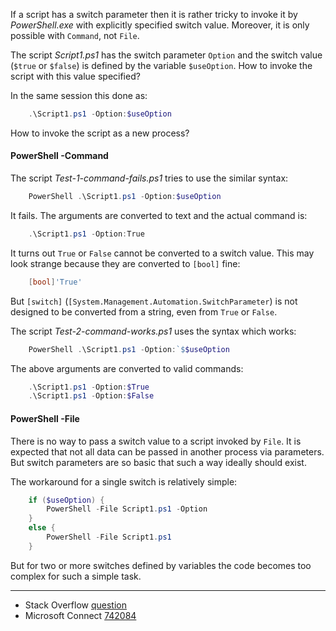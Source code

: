 
If a script has a switch parameter then it is rather tricky to invoke it by
*PowerShell.exe* with explicitly specified switch value. Moreover, it is only
possible with `Command`, not `File`.

The script *Script1.ps1* has the switch parameter `Option` and the switch value
(`$true` or `$false`) is defined by the variable `$useOption`. How to invoke
the script with this value specified?

In the same session this done as:

```powershell
    .\Script1.ps1 -Option:$useOption
```

How to invoke the script as a new process?

#### PowerShell -Command

The script *Test-1-command-fails.ps1* tries to use the similar syntax:

```powershell
    PowerShell .\Script1.ps1 -Option:$useOption
```

It fails. The arguments are converted to text and the actual command is:

```powershell
    .\Script1.ps1 -Option:True
```

It turns out `True` or `False` cannot be converted to a switch value. This may
look strange because they are converted to `[bool]` fine:

```powershell
    [bool]'True'
```

But `[switch]` (`[System.Management.Automation.SwitchParameter`) is not
designed to be converted from a string, even from `True` or `False`.

The script *Test-2-command-works.ps1* uses the syntax which works:

```powershell
    PowerShell .\Script1.ps1 -Option:`$$useOption
```

The above arguments are converted to valid commands:

```powershell
    .\Script1.ps1 -Option:$True
    .\Script1.ps1 -Option:$False
```

#### PowerShell -File

There is no way to pass a switch value to a script invoked by `File`. It is
expected that not all data can be passed in another process via parameters.
But switch parameters are so basic that such a way ideally should exist.

The workaround for a single switch is relatively simple:

```powershell
    if ($useOption) {
        PowerShell -File Script1.ps1 -Option
    }
    else {
        PowerShell -File Script1.ps1
    }
```

But for two or more switches defined by variables the code becomes too complex
for such a simple task.

---

- Stack Overflow [question](http://stackoverflow.com/q/30523948/323582)
- Microsoft Connect [742084](https://connect.microsoft.com/PowerShell/feedback/details/742084)
